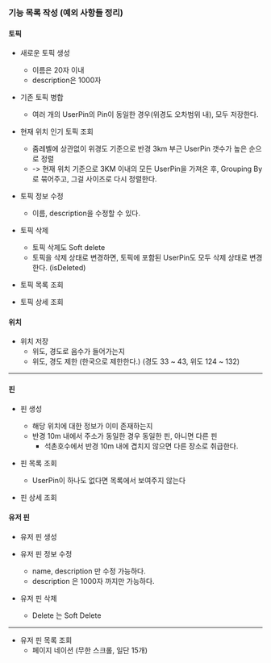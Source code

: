 ### 기능 목록 작성 (예외 사항들 정리)

#### 토픽

- 새로운 토픽 생성
    - 이름은 20자 이내
    - description은 1000자
- 기존 토픽 병합
    - 여러 개의 UserPin의 Pin이 동일한 경우(위경도 오차범위 내), 모두 저장한다.
- 현재 위치 인기 토픽 조회
    - 줌레벨에 상관없이 위경도 기준으로 반경 3km 부근 UserPin 갯수가 높은 순으로 정렬
    - -> 현재 위치 기준으로 3KM 이내의 모든 UserPin을 가져온 후, Grouping By로 묶어주고, 그걸 사이즈로 다시 정렬한다.


- 토픽 정보 수정
    - 이름, description을 수정할 수 있다.
- 토픽 삭제
    - 토픽 삭제도 Soft delete
    - 토픽을 삭제 상태로 변경하면, 토픽에 포함된 UserPin도 모두 삭제 상태로 변경한다. (isDeleted)
- 토픽 목록 조회
- 토픽 상세 조회

#### 위치

- 위치 저장
    - 위도, 경도로 음수가 들어가는지
    - 위도, 경도 제한 (한국으로 제한한다.) (경도 33 ~ 43, 위도 124 ~ 132)

--------

#### 핀

- 핀 생성
    - 해당 위치에 대한 정보가 이미 존재하는지
    - 반경 10m 내에서 주소가 동일한 경우 동일한 핀, 아니면 다른 핀
        - 석촌호수에서 반경 10m 내에 겹치지 않으면 다른 장소로 취급한다.

- 핀 목록 조회
    - UserPin이 하나도 없다면 목록에서 보여주지 않는다

- 핀 상세 조회

#### 유저 핀

- 유저 핀 생성

- 유저 핀 정보 수정
    - name, description 만 수정 가능하다.
    - description 은 1000자 까지만 가능하다.

- 유저 핀 삭제
    - Delete 는 Soft Delete

---

- 유저 핀 목록 조회
    - 페이지 네이션 (무한 스크롤, 일단 15개)

